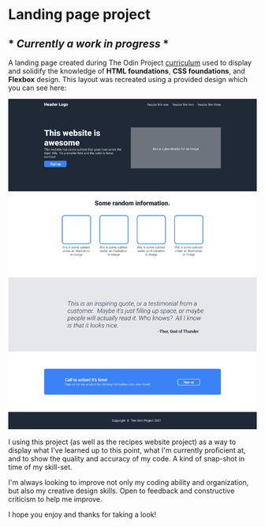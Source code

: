 # **Landing page project**
## * ***Currently a work in progress*** *
  
A landing page created during The Odin Project [curriculum](https://www.theodinproject.com/paths/foundations/courses/foundations/lessons/landing-page) used to display and solidify the knowledge of **HTML foundations**, **CSS foundations**, and **Flexbox** design. This layout was recreated using a provided design which you can see here:

![The Odin Project landing page design](/images/odin-project.png "Odin landing page template")

I using this project (as well as the recipes website project) as a way to display what I've learned up to this point, what I'm currently proficient at, and to show the quality and accuracy of my code. A kind of snap-shot in time of my skill-set.

I'm always looking to improve not only my coding ability and organization, but also my creative design skills. Open to feedback and constructive criticism to help me improve.

I hope you enjoy and thanks for taking a look!

